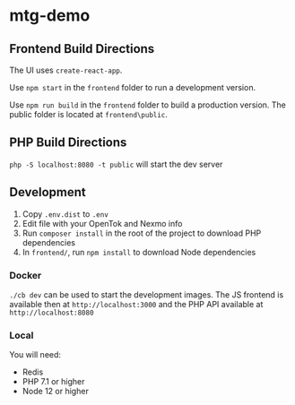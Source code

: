 # mtg-demo

## Frontend Build Directions

The UI uses `create-react-app`.

Use `npm start` in the `frontend` folder to run a development version.

Use `npm run build` in the `frontend` folder to build a production version.
The public folder is located at `frontend\public`.

## PHP Build Directions

`php -S localhost:8080 -t public` will start the dev server

## Development

1. Copy `.env.dist` to `.env`
2. Edit file with your OpenTok and Nexmo info
3. Run `composer install` in the root of the project to download PHP dependencies
4. In `frontend/`, run `npm install` to download Node dependencies

### Docker

`./cb dev` can be used to start the development images. The JS frontend is available then at `http://localhost:3000` and the PHP API available at `http://localhost:8080`

### Local

You will need:

* Redis
* PHP 7.1 or higher
* Node 12 or higher
